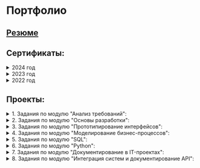 # Портфолио

## [Резюме](https://github.com/FreedNumf/Portfolio/blob/main/Resume_MorozovAK.pdf)

## Сертификаты:
<details>
 <summary> 2024 год </summary><br>

[Интеграция систем и документирование API](https://netology.ru/sharing/fb5ccdb8855ce41b0be624f3a63f27e6?utm_source=social&utm_campaign=certificate_lms )
 
[Документирование в IT-проектах](https://netology.ru/sharing/8052fffaffff263261f6ce6234b9edea?utm_source=social&utm_campaign=achievements)

[Библиотеки Python для анализа данных](https://netology.ru/sharing/73f22f887e21409cb8e5e8d235eb735e?utm_source=social&utm_campaign=achievements)

</details>

<details>
 <summary> 2023 год </summary><br>
 
[Основы Python](https://netology.ru/sharing/64a50bcfe24f9758f9c5492584f33367?utm_source=social&utm_campaign=achievements)
 
[SQL-разработчик](https://netology.ru/sharing/c590e12d1783e47140e0c90694b6cf57?utm_source=social&utm_campaign=achievements)

[SQL и получение данных](https://netology.ru/sharing/55d92c29fa1079ab71e16911f2ae6eba?utm_source=social&utm_campaign=achievements)

[Тестирование и развёртывание ПО](https://netology.ru/sharing/673b333b51e35de0c64b839b363bd4ad?utm_source=social&utm_campaign=achievements)

[Git и механизмы ветвления](https://netology.ru/sharing/09156369a547c9c63ffb852317e94337?utm_source=social&utm_campaign=achievements)

[Моделирование бизнес-процессов](https://netology.ru/sharing/ee1625bf5b78eb4c922683e23bee729a?utm_source=social&utm_campaign=achievements)

[Прототипирование интерфейсов](https://netology.ru/sharing/344c345a2d44825b8679a07e55255313?utm_source=social&utm_campaign=achievements)

[Основы разработки](https://netology.ru/sharing/c2cb98638066bd46cf1b46e37d103d16?utm_source=social&utm_campaign=achievements)

[Анализ требований](https://netology.ru/sharing/881a1014e5857bdc28541881aedc9952?utm_source=social&utm_campaign=achievements)

[Компьютерная грамотность](https://netology.ru/sharing/fa68f2aad28734775ab7604152ad680c?utm_source=social&utm_campaign=achievements)

[Excel: простые шаги для оптимизации работы с данными](https://netology.ru/sharing/b49b7e86ccdce13d92cece4417049083?utm_source=social&utm_campaign=achievements)

[Системный аналитик: первые шаги к профессии](https://netology.ru/sharing/da07827510643a518f97bdb099f63bc3?utm_source=social&utm_campaign=achievements)

</details> 

<details>
 <summary> 2022 год </summary><br>
 
[Цифровая трансформация. Быстрый старт](https://stepik.org/cert/1366718)

</details>

## Проекты:

<details>
 <summary> 1. Задания по модулю "Анализ требований":</summary><br>
 
[1.1 Методы сбора требований](https://github.com/FreedNumf/Portfolio/blob/main/01%20%D0%90%D0%BD%D0%B0%D0%BB%D0%B8%D0%B7%20%D1%82%D1%80%D0%B5%D0%B1%D0%BE%D0%B2%D0%B0%D0%BD%D0%B8%D0%B9/01%20%D0%9C%D0%B5%D1%82%D0%BE%D0%B4%D1%8B%20%D1%81%D0%B1%D0%BE%D1%80%D0%B0%20%D1%82%D1%80%D0%B5%D0%B1%D0%BE%D0%B2%D0%B0%D0%BD%D0%B8%D0%B9/01%20%D0%97%D0%B0%D0%B4%D0%B0%D0%BD%D0%B8%D0%B5%20%D0%9C%D0%B5%D1%82%D0%BE%D0%B4%D1%8B%20%D1%81%D0%B1%D0%BE%D1%80%D0%B0%20%D1%82%D1%80%D0%B5%D0%B1%D0%BE%D0%B2%D0%B0%D0%BD%D0%B8%D0%B9.md)

[1.2 Методы формализации требований - по классификации](https://github.com/FreedNumf/Portfolio/blob/main/01%20%D0%90%D0%BD%D0%B0%D0%BB%D0%B8%D0%B7%20%D1%82%D1%80%D0%B5%D0%B1%D0%BE%D0%B2%D0%B0%D0%BD%D0%B8%D0%B9/02%20%D0%9C%D0%B5%D1%82%D0%BE%D0%B4%D1%8B%20%D1%84%D0%BE%D1%80%D0%BC%D0%B0%D0%BB%D0%B8%D0%B7%D0%B0%D1%86%D0%B8%D0%B8%20%D1%82%D1%80%D0%B5%D0%B1%D0%BE%D0%B2%D0%B0%D0%BD%D0%B8%D0%B9%20-%20%D0%BF%D0%BE%20%D0%BA%D0%BB%D0%B0%D1%81%D1%81%D0%B8%D1%84%D0%B8%D0%BA%D0%B0%D1%86%D0%B8%D0%B8/02%20%D0%97%D0%B0%D0%B4%D0%B0%D0%BD%D0%B8%D0%B5%20%D0%9C%D0%B5%D1%82%D0%BE%D0%B4%D1%8B%20%D1%84%D0%BE%D1%80%D0%BC%D0%B0%D0%BB%D0%B8%D0%B7%D0%B0%D1%86%D0%B8%D0%B8%20%D1%82%D1%80%D0%B5%D0%B1%D0%BE%D0%B2%D0%B0%D0%BD%D0%B8%D0%B9.md)

[1.3 Business canvas model](https://github.com/FreedNumf/Portfolio/tree/main/01%20%D0%90%D0%BD%D0%B0%D0%BB%D0%B8%D0%B7%20%D1%82%D1%80%D0%B5%D0%B1%D0%BE%D0%B2%D0%B0%D0%BD%D0%B8%D0%B9/03%20Business%20canvas%20model)

[1.4 User stories и job stories](https://github.com/FreedNumf/Portfolio/blob/main/01%20%D0%90%D0%BD%D0%B0%D0%BB%D0%B8%D0%B7%20%D1%82%D1%80%D0%B5%D0%B1%D0%BE%D0%B2%D0%B0%D0%BD%D0%B8%D0%B9/04%20User%20stories%20%D0%B8%20job%20stories/04%20%D0%97%D0%B0%D0%B4%D0%B0%D0%BD%D0%B8%D0%B5%20User%20stories%20%D0%B8%20job%20stories.md)

[1.5 UML. Диаграмма классов](https://github.com/FreedNumf/Portfolio/tree/main/01%20%D0%90%D0%BD%D0%B0%D0%BB%D0%B8%D0%B7%20%D1%82%D1%80%D0%B5%D0%B1%D0%BE%D0%B2%D0%B0%D0%BD%D0%B8%D0%B9/05%20%D0%A3%D0%BD%D0%B8%D1%84%D0%B8%D1%86%D0%B8%D1%80%D0%BE%D0%B2%D0%B0%D0%BD%D0%BD%D1%8B%D0%B9%20%D1%8F%D0%B7%D1%8B%D0%BA%20%D0%BC%D0%BE%D0%B4%D0%B5%D0%BB%D0%B8%D1%80%D0%BE%D0%B2%D0%B0%D0%BD%D0%B8%D1%8F.%20%D0%94%D0%B8%D0%B0%D0%B3%D1%80%D0%B0%D0%BC%D0%BC%D0%B0%20%D0%BA%D0%BB%D0%B0%D1%81%D1%81%D0%BE%D0%B2)

[1.6 UML. Диаграмма вариантов использования (Use case)](https://github.com/FreedNumf/Portfolio/tree/main/01%20%D0%90%D0%BD%D0%B0%D0%BB%D0%B8%D0%B7%20%D1%82%D1%80%D0%B5%D0%B1%D0%BE%D0%B2%D0%B0%D0%BD%D0%B8%D0%B9/06%20%D0%94%D0%B8%D0%B0%D0%B3%D1%80%D0%B0%D0%BC%D0%BC%D0%B0%20%D0%B2%D0%B0%D1%80%D0%B8%D0%B0%D0%BD%D1%82%D0%BE%D0%B2%20%D0%B8%D1%81%D0%BF%D0%BE%D0%BB%D1%8C%D0%B7%D0%BE%D0%B2%D0%B0%D0%BD%D0%B8%D1%8F%20(Use%20case))

[1.7 Описание вариантов использования](https://github.com/FreedNumf/Portfolio/blob/main/01%20%D0%90%D0%BD%D0%B0%D0%BB%D0%B8%D0%B7%20%D1%82%D1%80%D0%B5%D0%B1%D0%BE%D0%B2%D0%B0%D0%BD%D0%B8%D0%B9/07%20%D0%9E%D0%BF%D0%B8%D1%81%D0%B0%D0%BD%D0%B8%D0%B5%20%D0%B2%D0%B0%D1%80%D0%B8%D0%B0%D0%BD%D1%82%D0%BE%D0%B2%20%D0%B8%D1%81%D0%BF%D0%BE%D0%BB%D1%8C%D0%B7%D0%BE%D0%B2%D0%B0%D0%BD%D0%B8%D1%8F/07%20%D0%9E%D0%BF%D0%B8%D1%81%D0%B0%D0%BD%D0%B8%D0%B5%20%D0%B2%D0%B0%D1%80%D0%B8%D0%B0%D0%BD%D1%82%D0%BE%D0%B2%20%D0%B8%D1%81%D0%BF%D0%BE%D0%BB%D1%8C%D0%B7%D0%BE%D0%B2%D0%B0%D0%BD%D0%B8%D1%8F.md)

[1.8 Диаграммы активности и последовательности](https://github.com/FreedNumf/Portfolio/tree/main/01%20%D0%90%D0%BD%D0%B0%D0%BB%D0%B8%D0%B7%20%D1%82%D1%80%D0%B5%D0%B1%D0%BE%D0%B2%D0%B0%D0%BD%D0%B8%D0%B9/08%20%D0%94%D0%B8%D0%B0%D0%B3%D1%80%D0%B0%D0%BC%D0%BC%D1%8B%20%D0%B0%D0%BA%D1%82%D0%B8%D0%B2%D0%BD%D0%BE%D1%81%D1%82%D0%B8%20%D0%B8%20%D0%BF%D0%BE%D1%81%D0%BB%D0%B5%D0%B4%D0%BE%D0%B2%D0%B0%D1%82%D0%B5%D0%BB%D1%8C%D0%BD%D0%BE%D1%81%D1%82%D0%B8)

[1.9 Согласование и управление изменениями требований](https://github.com/FreedNumf/Portfolio/tree/main/01%20%D0%90%D0%BD%D0%B0%D0%BB%D0%B8%D0%B7%20%D1%82%D1%80%D0%B5%D0%B1%D0%BE%D0%B2%D0%B0%D0%BD%D0%B8%D0%B9/09%20%D0%A1%D0%BE%D0%B3%D0%BB%D0%B0%D1%81%D0%BE%D0%B2%D0%B0%D0%BD%D0%B8%D0%B5%20%D0%B8%20%D1%83%D0%BF%D1%80%D0%B0%D0%B2%D0%BB%D0%B5%D0%BD%D0%B8%D0%B5%20%D0%B8%D0%B7%D0%BC%D0%B5%D0%BD%D0%B5%D0%BD%D0%B8%D1%8F%D0%BC%D0%B8%20%D1%82%D1%80%D0%B5%D0%B1%D0%BE%D0%B2%D0%B0%D0%BD%D0%B8%D0%B9)

[1.10 Итоговая работа по Анализу требований](https://github.com/FreedNumf/Portfolio/tree/main/01%20%D0%90%D0%BD%D0%B0%D0%BB%D0%B8%D0%B7%20%D1%82%D1%80%D0%B5%D0%B1%D0%BE%D0%B2%D0%B0%D0%BD%D0%B8%D0%B9/10%20%D0%98%D1%82%D0%BE%D0%B3%D0%BE%D0%B2%D0%BE%D0%B0%D1%8F%20%D1%80%D0%B0%D0%B1%D0%BE%D1%82%D0%B0%20%D0%BF%D0%BE%20%D0%90%D0%BD%D0%B0%D0%BB%D0%B8%D0%B7%D1%83%20%D1%82%D1%80%D0%B5%D0%B1%D0%BE%D0%B2%D0%B0%D0%BD%D0%B8%D0%B9)

</details>
 
<details>
  <summary> 2. Задания по модулю "Основы разработки":</summary><br>

[2.1 Итоговая работа по модулю Основы разработки](https://github.com/FreedNumf/Portfolio/blob/main/02%20%D0%9E%D1%81%D0%BD%D0%BE%D0%B2%D1%8B%20%D1%80%D0%B0%D0%B7%D1%80%D0%B0%D0%B1%D0%BE%D1%82%D0%BA%D0%B8/2.1%20%D0%98%D1%82%D0%BE%D0%B3%D0%BE%D0%B2%D0%B0%D1%8F%20%D1%80%D0%B0%D0%B1%D0%BE%D1%82%D0%B0%20%D0%BF%D0%BE%20%D0%BC%D0%BE%D0%B4%D1%83%D0%BB%D1%8E%20%D0%9E%D1%81%D0%BD%D0%BE%D0%B2%D1%8B%20%D1%80%D0%B0%D0%B7%D1%80%D0%B0%D0%B1%D0%BE%D1%82%D0%BA%D0%B8.md)

</details>

<details>
  <summary> 3. Задания по модулю "Прототипирование интерфейсов":</summary><br>
  
[3.1 Задание по Прототипированию интерфейсов в Figma](https://github.com/FreedNumf/Portfolio/blob/main/03%20%D0%9F%D1%80%D0%BE%D1%82%D0%BE%D1%82%D0%B8%D0%BF%D0%B8%D1%80%D0%BE%D0%B2%D0%B0%D0%BD%D0%B8%D0%B5%20%D0%B8%D0%BD%D1%82%D0%B5%D1%80%D1%84%D0%B5%D0%B9%D1%81%D0%BE%D0%B2/3.1%20%D0%9F%D1%80%D0%BE%D1%82%D0%BE%D1%82%D0%B8%D0%BF%D0%B8%D1%80%D0%BE%D0%B2%D0%B0%D0%BD%D0%B8%D0%B5%20Figma.md)

</details>

<details>
  <summary> 4. Задания по модулю "Моделирование бизнес-процессов":</summary><br>
  
[4.1 Задание по теме Моделирование бизнес-процессов и нотация BPMN](https://github.com/FreedNumf/Portfolio/blob/main/04%20%D0%9C%D0%BE%D0%B4%D0%B5%D0%BB%D0%B8%D1%80%D0%BE%D0%B2%D0%B0%D0%BD%D0%B8%D0%B5%20%D0%B1%D0%B8%D0%B7%D0%BD%D0%B5%D1%81-%D0%BF%D1%80%D0%BE%D1%86%D0%B5%D1%81%D1%81%D0%BE%D0%B2/4.1%20%D0%94%D0%BE%D0%BC%D0%B0%D1%88%D0%BD%D0%B5%D0%B5%20%D0%B7%D0%B0%D0%B4%D0%B0%D0%BD%D0%B8%D0%B5%20%D0%BF%D0%BE%20%D1%82%D0%B5%D0%BC%D0%B5%20%D0%9C%D0%BE%D0%B4%D0%B5%D0%BB%D0%B8%D1%80%D0%BE%D0%B2%D0%B0%D0%BD%D0%B8%D0%B5%20%D0%B1%D0%B8%D0%B7%D0%BD%D0%B5%D1%81-%D0%BF%D1%80%D0%BE%D1%86%D0%B5%D1%81%D1%81%D0%BE%D0%B2%20%D0%B8%20%D0%BD%D0%BE%D1%82%D0%B0%D1%86%D0%B8%D1%8F%20BPMN.md)

[4.2 Задание по теме Моделирование бизнес-процессов и нотация BPMN](https://github.com/FreedNumf/Portfolio/blob/main/04%20%D0%9C%D0%BE%D0%B4%D0%B5%D0%BB%D0%B8%D1%80%D0%BE%D0%B2%D0%B0%D0%BD%D0%B8%D0%B5%20%D0%B1%D0%B8%D0%B7%D0%BD%D0%B5%D1%81-%D0%BF%D1%80%D0%BE%D1%86%D0%B5%D1%81%D1%81%D0%BE%D0%B2/4.2%20%D0%94%D0%BE%D0%BC%D0%B0%D1%88%D0%BD%D0%B5%D0%B5%20%D0%B7%D0%B0%D0%B4%D0%B0%D0%BD%D0%B8%D0%B5%20%D0%BF%D0%BE%20%D1%82%D0%B5%D0%BC%D0%B5%20%D0%9C%D0%BE%D0%B4%D0%B5%D0%BB%D0%B8%D1%80%D0%BE%D0%B2%D0%B0%D0%BD%D0%B8%D0%B5%20%D0%B1%D0%B8%D0%B7%D0%BD%D0%B5%D1%81-%D0%BF%D1%80%D0%BE%D1%86%D0%B5%D1%81%D1%81%D0%BE%D0%B2%20%D0%B8%20%D0%BD%D0%BE%D1%82%D0%B0%D1%86%D0%B8%D1%8F%20BPMN.md)

[4.3 Итоговая работа по модулю «Моделирование бизнес-процессов»](https://github.com/FreedNumf/Portfolio/blob/main/04%20%D0%9C%D0%BE%D0%B4%D0%B5%D0%BB%D0%B8%D1%80%D0%BE%D0%B2%D0%B0%D0%BD%D0%B8%D0%B5%20%D0%B1%D0%B8%D0%B7%D0%BD%D0%B5%D1%81-%D0%BF%D1%80%D0%BE%D1%86%D0%B5%D1%81%D1%81%D0%BE%D0%B2/4.3%20%D0%9C%D0%BE%D0%B4%D1%83%D0%BB%D1%8C%D0%BD%D0%B0%D1%8F%20%D0%B8%D1%82%D0%BE%D0%B3%D0%BE%D0%B2%D0%B0%D1%8F%20%D1%80%D0%B0%D0%B1%D0%BE%D1%82%D0%B0%20%D0%BF%D0%BE%20%D1%80%D0%B0%D0%B7%D0%B4%D0%B5%D0%BB%D1%83%20%C2%AB%D0%9C%D0%BE%D0%B4%D0%B5%D0%BB%D0%B8%D1%80%D0%BE%D0%B2%D0%B0%D0%BD%D0%B8%D0%B5%20%D0%B1%D0%B8%D0%B7%D0%BD%D0%B5%D1%81-%D0%BF%D1%80%D0%BE%D1%86%D0%B5%D1%81%D1%81%D0%BE%D0%B2%C2%BB%20(MBP).md)

</details>

<details>
  <summary> 5. Задания по модулю "SQL":</summary><br>
  
[5.1 Практика по теме "Работа с базами данных"](https://github.com/FreedNumf/Portfolio/tree/main/05%20SQL/m2-%D0%9F%D1%80%D0%B0%D0%BA%D1%82%D0%B8%D0%BA%D0%B0_%D0%BF%D0%BE_%D1%82%D0%B5%D0%BC%D0%B5_%D0%A0%D0%B0%D0%B1%D0%BE%D1%82%D0%B0_%D1%81_%D0%B1%D0%B0%D0%B7%D0%B0%D0%BC%D0%B8_%D0%B4%D0%B0%D0%BD%D0%BD%D1%8B%D1%85)

[5.2 Задание по теме "Основы SQL](https://github.com/FreedNumf/Portfolio/tree/main/05%20SQL/m3-%D0%94%D0%BE%D0%BC%D0%B0%D1%88%D0%BD%D0%B5%D0%B5_%D0%B7%D0%B0%D0%B4%D0%B0%D0%BD%D0%B8%D0%B5_%D0%BF%D0%BE_%D1%82%D0%B5%D0%BC%D0%B5_%D0%9E%D1%81%D0%BD%D0%BE%D0%B2%D1%8B_SQL)

[5.3 Задание по теме "Углубление в SQL"](https://github.com/FreedNumf/Portfolio/tree/main/05%20SQL/m4-%D0%94%D0%BE%D0%BC%D0%B0%D1%88%D0%BD%D0%B5%D0%B5_%D0%B7%D0%B0%D0%B4%D0%B0%D0%BD%D0%B8%D0%B5_%D0%BF%D0%BE_%D1%82%D0%B5%D0%BC%D0%B5_%D0%A3%D0%B3%D0%BB%D1%83%D0%B1%D0%BB%D0%B5%D0%BD%D0%B8%D0%B5_%D0%B2_SQL)

[5.4 Задание по теме "Работа с PostgreSQL ч1"](https://github.com/FreedNumf/Portfolio/tree/main/05%20SQL/m5-%D0%94%D0%BE%D0%BC%D0%B0%D1%88%D0%BD%D0%B5%D0%B5_%D0%B7%D0%B0%D0%B4%D0%B0%D0%BD%D0%B8%D0%B5_%D0%BF%D0%BE_%D1%82%D0%B5%D0%BC%D0%B5_%D0%A0%D0%B0%D0%B1%D0%BE%D1%82%D0%B0_%D1%81_PostgreSQL__%D1%871_)

[5.5 Задание по теме "Работа с PostgreSQL ч2"](https://github.com/FreedNumf/Portfolio/tree/main/05%20SQL/m6-%D0%94%D0%BE%D0%BC%D0%B0%D1%88%D0%BD%D0%B5%D0%B5_%D0%B7%D0%B0%D0%B4%D0%B0%D0%BD%D0%B8%D0%B5_%D0%BF%D0%BE_%D1%82%D0%B5%D0%BC%D0%B5_%D0%A0%D0%B0%D0%B1%D0%BE%D1%82%D0%B0_%D1%81_PostgreSQL_%D1%87_2_)

[5.6 Итоговая работа по модулю "SQL"](https://github.com/FreedNumf/Portfolio/tree/main/05%20SQL/m7_%D0%98%D1%82%D0%BE%D0%B3%D0%BE%D0%B2%D0%B0%D1%8F%20%D1%80%D0%B0%D0%B1%D0%BE%D1%82%D0%B0%20%D0%BF%D0%BE%20SQL)

</details>

<details>
  <summary> 6. Задания по модулю "Python":</summary><br>

[6.1 Задание к лекции Основы Python](https://github.com/FreedNumf/Portfolio/blob/main/06%20Python/6.1%20%D0%97%D0%B0%D0%B4%D0%B0%D0%BD%D0%B8%D0%B5%20%D0%BA%20%D0%BB%D0%B5%D0%BA%D1%86%D0%B8%D0%B8%20%D0%9E%D1%81%D0%BD%D0%BE%D0%B2%D1%8B%20Python.ipynb)

[6.2 Задание к лекции Введение в типы данных и циклы. Часть 1](https://github.com/FreedNumf/Portfolio/blob/main/06%20Python/6.2%20%D0%97%D0%B0%D0%B4%D0%B0%D0%BD%D0%B8%D0%B5%20%D0%BA%20%D0%BB%D0%B5%D0%BA%D1%86%D0%B8%D0%B8%20%D0%92%D0%B2%D0%B5%D0%B4%D0%B5%D0%BD%D0%B8%D0%B5%20%D0%B2%20%D1%82%D0%B8%D0%BF%D1%8B%20%D0%B4%D0%B0%D0%BD%D0%BD%D1%8B%D1%85%20%D0%B8%20%D1%86%D0%B8%D0%BA%D0%BB%D1%8B.%20%D0%A7%D0%B0%D1%81%D1%82%D1%8C%201.ipynb)

[6.3 Задание к лекции Введение в типы данных и циклы. Часть 2](https://github.com/FreedNumf/Portfolio/blob/main/06%20Python/6.3%20%D0%97%D0%B0%D0%B4%D0%B0%D0%BD%D0%B8%D0%B5%20%D0%BA%20%D0%BB%D0%B5%D0%BA%D1%86%D0%B8%D0%B8%20%D0%92%D0%B2%D0%B5%D0%B4%D0%B5%D0%BD%D0%B8%D0%B5%20%D0%B2%20%D1%82%D0%B8%D0%BF%D1%8B%20%D0%B4%D0%B0%D0%BD%D0%BD%D1%8B%D1%85%20%D0%B8%20%D1%86%D0%B8%D0%BA%D0%BB%D1%8B.%20%D0%A7%D0%B0%D1%81%D1%82%D1%8C%202.ipynb)

[6.4 Задание к лекции Функции](https://github.com/FreedNumf/Portfolio/blob/main/06%20Python/6.4%20%D0%97%D0%B0%D0%B4%D0%B0%D0%BD%D0%B8%D0%B5%20%D0%BA%20%D0%BB%D0%B5%D0%BA%D1%86%D0%B8%D0%B8%20%D0%A4%D1%83%D0%BD%D0%BA%D1%86%D0%B8%D0%B8.ipynb)

[6.5 Задание к лекции Работа с файловой системой и модули](https://github.com/FreedNumf/Portfolio/blob/main/06%20Python/6.5%20%D0%97%D0%B0%D0%B4%D0%B0%D0%BD%D0%B8%D0%B5%20%D0%BA%20%D0%BB%D0%B5%D0%BA%D1%86%D0%B8%D0%B8%20%D0%A0%D0%B0%D0%B1%D0%BE%D1%82%D0%B0%20%D1%81%20%D1%84%D0%B0%D0%B9%D0%BB%D0%BE%D0%B2%D0%BE%D0%B9%20%D1%81%D0%B8%D1%81%D1%82%D0%B5%D0%BC%D0%BE%D0%B9%20%D0%B8%20%D0%BC%D0%BE%D0%B4%D1%83%D0%BB%D0%B8.ipynb)

[6.6 Задание к лекции Исключения и обработка ошибок](https://github.com/FreedNumf/Portfolio/blob/main/06%20Python/6.6%20%D0%97%D0%B0%D0%B4%D0%B0%D0%BD%D0%B8%D0%B5%20%D0%BA%20%D0%BB%D0%B5%D0%BA%D1%86%D0%B8%D0%B8%20%D0%98%D1%81%D0%BA%D0%BB%D1%8E%D1%87%D0%B5%D0%BD%D0%B8%D1%8F%20%D0%B8%20%D0%BE%D0%B1%D1%80%D0%B0%D0%B1%D0%BE%D1%82%D0%BA%D0%B0%20%D0%BE%D1%88%D0%B8%D0%B1%D0%BE%D0%BA.ipynb)

[6.7 Задание к лекции Понятие класса](https://github.com/FreedNumf/Portfolio/blob/main/06%20Python/6.7%20%D0%97%D0%B0%D0%B4%D0%B0%D0%BD%D0%B8%D0%B5%20%D0%BA%20%D0%BB%D0%B5%D0%BA%D1%86%D0%B8%D0%B8%20%D0%9F%D0%BE%D0%BD%D1%8F%D1%82%D0%B8%D0%B5%20%D0%BA%D0%BB%D0%B0%D1%81%D1%81%D0%B0.ipynb)

[6.8 Задание Библиотека pandas](https://github.com/FreedNumf/Portfolio/blob/main/06%20Python/6.8%20%D0%97%D0%B0%D0%B4%D0%B0%D0%BD%D0%B8%D0%B5%20%D0%91%D0%B8%D0%B1%D0%BB%D0%B8%D0%BE%D1%82%D0%B5%D0%BA%D0%B0%20pandas.ipynb)

[6.9 Задание Функции и работа с данными](https://github.com/FreedNumf/Portfolio/blob/main/06%20Python/6.9%20%D0%97%D0%B0%D0%B4%D0%B0%D0%BD%D0%B8%D0%B5%20%D0%A4%D1%83%D0%BD%D0%BA%D1%86%D0%B8%D0%B8%20%D0%B8%20%D1%80%D0%B0%D0%B1%D0%BE%D1%82%D0%B0%20%D1%81%20%D0%B4%D0%B0%D0%BD%D0%BD%D1%8B%D0%BC%D0%B8.ipynb)

[6.10 Задание к лекции Продвинутый pandas](https://github.com/FreedNumf/Portfolio/blob/main/06%20Python/6.10%20%D0%97%D0%B0%D0%B4%D0%B0%D0%BD%D0%B8%D0%B5%20%D0%BA%20%D0%BB%D0%B5%D0%BA%D1%86%D0%B8%D0%B8%20%D0%9F%D1%80%D0%BE%D0%B4%D0%B2%D0%B8%D0%BD%D1%83%D1%82%D1%8B%D0%B9%20pandas.ipynb)

[6.11 Задание к лекции Основы веб-скрапинга](https://github.com/FreedNumf/Portfolio/blob/main/06%20Python/6.11%20%D0%97%D0%B0%D0%B4%D0%B0%D0%BD%D0%B8%D0%B5%20%D0%BA%20%D0%BB%D0%B5%D0%BA%D1%86%D0%B8%D0%B8%20%D0%9E%D1%81%D0%BD%D0%BE%D0%B2%D1%8B%20%D0%B2%D0%B5%D0%B1-%D1%81%D0%BA%D1%80%D0%B0%D0%BF%D0%B8%D0%BD%D0%B3%D0%B0.ipynb)

</details>

<details>
  <summary> 7. Задания по модулю "Документирование в IT-проектах":</summary><br>
  
[7.1 Итоговая работа по модулю "Документирование в IT-проектах"](https://github.com/FreedNumf/Portfolio/tree/main/07%20%D0%94%D0%BE%D0%BA%D1%83%D0%BC%D0%B5%D0%BD%D1%82%D0%B8%D1%80%D0%BE%D0%B2%D0%B0%D0%BD%D0%B8%D0%B5%20%D0%B2%20IT-%D0%BF%D1%80%D0%BE%D0%B5%D0%BA%D1%82%D0%B0%D1%85)

</details>

<details>
  <summary> 8. Задания по модулю "Интеграция систем и документирование API":</summary><br>
  
[8.1 Задание по теме "Swagger"](https://github.com/FreedNumf/Portfolio/blob/main/08%20%D0%98%D0%BD%D1%82%D0%B5%D0%B3%D1%80%D0%B0%D1%86%D0%B8%D1%8F%20%D1%81%D0%B8%D1%81%D1%82%D0%B5%D0%BC%20%D0%B8%20%D0%B4%D0%BE%D0%BA%D1%83%D0%BC%D0%B5%D0%BD%D1%82%D0%B8%D1%80%D0%BE%D0%B2%D0%B0%D0%BD%D0%B8%D0%B5%20API/8.1%20%D0%B7%D0%B0%D0%B4%D0%B0%D0%BD%D0%B8%D0%B5%20%D0%BF%D0%BE%20%D1%82%D0%B5%D0%BC%D0%B5%20%C2%ABSwagger%C2%BB.md)

[8.2 Задание к занятию "REST API"](https://github.com/FreedNumf/Portfolio/blob/main/08%20%D0%98%D0%BD%D1%82%D0%B5%D0%B3%D1%80%D0%B0%D1%86%D0%B8%D1%8F%20%D1%81%D0%B8%D1%81%D1%82%D0%B5%D0%BC%20%D0%B8%20%D0%B4%D0%BE%D0%BA%D1%83%D0%BC%D0%B5%D0%BD%D1%82%D0%B8%D1%80%D0%BE%D0%B2%D0%B0%D0%BD%D0%B8%D0%B5%20API/8.2%20%D0%B7%D0%B0%D0%B4%D0%B0%D0%BD%D0%B8%D0%B5%20%D0%BA%20%D0%B7%D0%B0%D0%BD%D1%8F%D1%82%D0%B8%D1%8E%20%C2%ABREST%20API%C2%BB.md)

[Итоговая работа по модулю "Интеграция систем и документирование API"](https://github.com/FreedNumf/Portfolio/blob/main/08%20%D0%98%D0%BD%D1%82%D0%B5%D0%B3%D1%80%D0%B0%D1%86%D0%B8%D1%8F%20%D1%81%D0%B8%D1%81%D1%82%D0%B5%D0%BC%20%D0%B8%20%D0%B4%D0%BE%D0%BA%D1%83%D0%BC%D0%B5%D0%BD%D1%82%D0%B8%D1%80%D0%BE%D0%B2%D0%B0%D0%BD%D0%B8%D0%B5%20API/%D0%98%D1%82%D0%BE%D0%B3%D0%BE%D0%B2%D0%B0%D1%8F%20%D1%80%D0%B0%D0%B1%D0%BE%D1%82%D0%B0%20%D0%BF%D0%BE%20%D0%BC%D0%BE%D0%B4%D1%83%D0%BB%D1%8E%20%D0%98%D0%BD%D1%82%D0%B5%D0%B3%D1%80%D0%B0%D1%86%D0%B8%D1%8F%20%D1%81%D0%B8%D1%81%D1%82%D0%B5%D0%BC%20%D0%B8%20%D0%B4%D0%BE%D0%BA%D1%83%D0%BC%D0%B5%D0%BD%D1%82%D0%B8%D1%80%D0%BE%D0%B2%D0%B0%D0%BD%D0%B8%D0%B5%20API.md)

</details>
